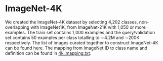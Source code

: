 # ImageNet-4K
We created the ImageNet-4K dataset by selecting 4,202 classes, non-overlapping with ImageNet1K, from ImageNet-21K with 1,050 or more examples. The train set contains 1,000 examples and
the query/validation set contains 50 examples per class totalling to ∼4.2M and ∼200K respectively.
The list of images curated together to construct ImageNet-4K can be found [here](https://drive.google.com/drive/u/1/folders/1HFg0FzC5bJgG9h1EShhl1mBgsqpIEydT). The mapping from ImageNet ID to class name and definition can be found in [4k_mapping.txt](4k_mapping.txt).